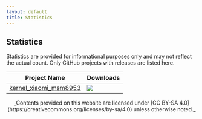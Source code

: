 ```yaml
---
layout: default
title: Statistics
---
```


## Statistics

Statistics are provided for informational purposes only and may not reflect the actual count. Only GitHub projects with releases are listed here.

Project Name | Downloads
-------------|----------
[kernel_xiaomi_msm8953](https://github.com/KudProject/kernel_xiaomi_msm8953) | ![](https://img.shields.io/github/downloads/KudProject/kernel_xiaomi_msm8953/total.svg)


<p align="center">
_Contents provided on this website are licensed under [CC BY-SA 4.0](https://creativecommons.org/licenses/by-sa/4.0) unless otherwise noted._
</p>
